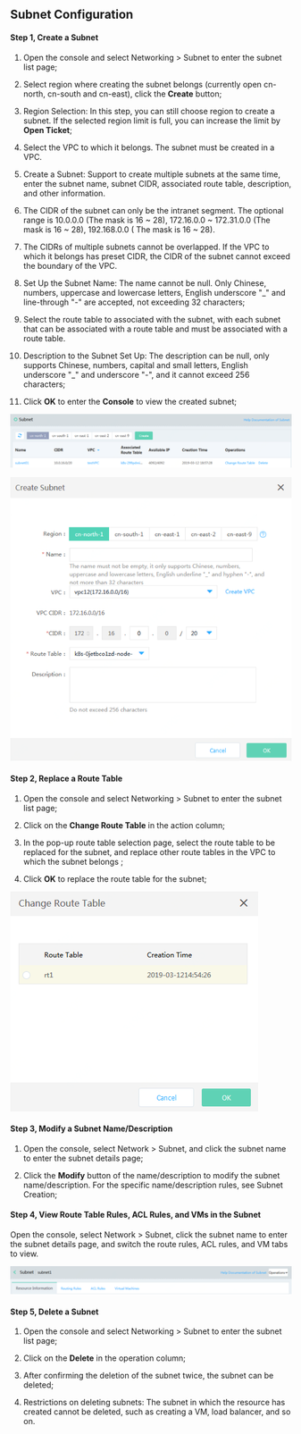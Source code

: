 ## **Subnet Configuration**

#### **Step 1, Create a Subnet**

1. Open the console and select Networking > Subnet to enter the subnet list page;

2. Select region where creating the subnet belongs (currently open cn-north, cn-south and cn-east), click the **Create** button;

3. Region Selection: In this step, you can still choose region to create a subnet. If the selected region limit is full, you can increase the limit by **Open Ticket**;

4. Select the VPC to which it belongs. The subnet must be created in a VPC.

5. Create a Subnet: Support to create multiple subnets at the same time, enter the subnet name, subnet CIDR, associated route table, description, and other information.

6. The CIDR of the subnet can only be the intranet segment. The optional range is 10.0.0.0 (The mask is 16 ~ 28), 172.16.0.0 ~ 172.31.0.0 (The mask is 16 ~ 28), 192.168.0.0 ( The mask is 16 ~ 28).

7. The CIDRs of multiple subnets cannot be overlapped. If the VPC to which it belongs has preset CIDR, the CIDR of the subnet cannot exceed the boundary of the VPC.

8. Set Up the Subnet Name: The name cannot be null. Only Chinese, numbers, uppercase and lowercase letters, English underscore "_" and line-through "-" are accepted, not exceeding 32 characters;

9. Select the route table to associated with the subnet, with each subnet that can be associated with a route table and must be associated with a route table.

10. Description to the Subnet Set Up: The description can be null, only supports Chinese, numbers, capital and small letters, English underscore "_" and underscore "-", and it cannot exceed 256 characters;

11. Click **OK** to enter the **Console** to view the created subnet;

![](/image/Networking/Virtual-Private-Cloud/Operation-Guide/Subnet-Configuration/Step1.png)

![](/image/Networking/Virtual-Private-Cloud/Operation-Guide/Subnet-Configuration/Step2.png)



#### **Step 2, Replace a Route Table**

1. Open the console and select Networking > Subnet to enter the subnet list page;

2. Click on the **Change Route Table** in the action column;

3. In the pop-up route table selection page, select the route table to be replaced for the subnet, and replace other route tables in the VPC to which the subnet belongs ;

4. Click **OK** to replace the route table for the subnet;

![](/image/Networking/Virtual-Private-Cloud/Operation-Guide/Subnet-Configuration/Step3.png)



#### **Step 3, Modify a Subnet Name/Description**

1. Open the console, select Network > Subnet, and click the subnet name to enter the subnet details page;

2. Click the **Modify** button of the name/description to modify the subnet name/description. For the specific name/description rules, see Subnet Creation;



#### **Step 4, View Route Table Rules, ACL Rules, and VMs in the Subnet**

Open the console, select Network > Subnet, click the subnet name to enter the subnet details page, and switch the route rules, ACL rules, and VM tabs to view.

 ![](/image/Networking/Virtual-Private-Cloud/Operation-Guide/Subnet-Configuration/Step4.png)



#### **Step 5, Delete a Subnet**

1. Open the console and select Networking > Subnet to enter the subnet list page;

2. Click on the **Delete** in the operation column;

3. After confirming the deletion of the subnet twice, the subnet can be deleted;

4. Restrictions on deleting subnets: The subnet in which the resource has created cannot be deleted, such as creating a VM, load balancer, and so on.

 
